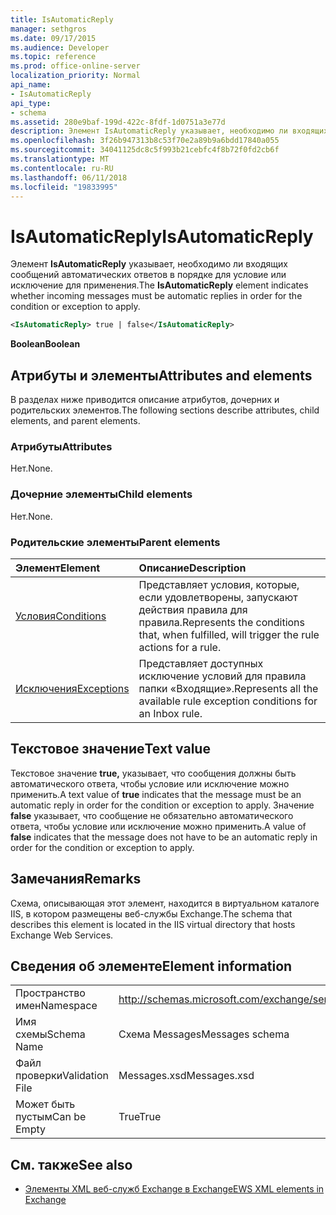 ```yaml
---
title: IsAutomaticReply
manager: sethgros
ms.date: 09/17/2015
ms.audience: Developer
ms.topic: reference
ms.prod: office-online-server
localization_priority: Normal
api_name:
- IsAutomaticReply
api_type:
- schema
ms.assetid: 280e9baf-199d-422c-8fdf-1d0751a3e77d
description: Элемент IsAutomaticReply указывает, необходимо ли входящих сообщений автоматических ответов в порядке для условие или исключение для применения.
ms.openlocfilehash: 3f26b947313b8c53f70e2a89b9a6bdd17840a055
ms.sourcegitcommit: 34041125dc8c5f993b21cebfc4f8b72f0fd2cb6f
ms.translationtype: MT
ms.contentlocale: ru-RU
ms.lasthandoff: 06/11/2018
ms.locfileid: "19833995"
---
```

# <a name="isautomaticreply"></a><span data-ttu-id="cbb52-103">IsAutomaticReply</span><span class="sxs-lookup"><span data-stu-id="cbb52-103">IsAutomaticReply</span></span>

<span data-ttu-id="cbb52-104">Элемент **IsAutomaticReply** указывает, необходимо ли входящих сообщений автоматических ответов в порядке для условие или исключение для применения.</span><span class="sxs-lookup"><span data-stu-id="cbb52-104">The **IsAutomaticReply** element indicates whether incoming messages must be automatic replies in order for the condition or exception to apply.</span></span> 
  
```XML
<IsAutomaticReply> true | false</IsAutomaticReply>
```

 <span data-ttu-id="cbb52-105">**Boolean**</span><span class="sxs-lookup"><span data-stu-id="cbb52-105">**Boolean**</span></span>
## <a name="attributes-and-elements"></a><span data-ttu-id="cbb52-106">Атрибуты и элементы</span><span class="sxs-lookup"><span data-stu-id="cbb52-106">Attributes and elements</span></span>

<span data-ttu-id="cbb52-107">В разделах ниже приводится описание атрибутов, дочерних и родительских элементов.</span><span class="sxs-lookup"><span data-stu-id="cbb52-107">The following sections describe attributes, child elements, and parent elements.</span></span>
  
### <a name="attributes"></a><span data-ttu-id="cbb52-108">Атрибуты</span><span class="sxs-lookup"><span data-stu-id="cbb52-108">Attributes</span></span>

<span data-ttu-id="cbb52-109">Нет.</span><span class="sxs-lookup"><span data-stu-id="cbb52-109">None.</span></span>
  
### <a name="child-elements"></a><span data-ttu-id="cbb52-110">Дочерние элементы</span><span class="sxs-lookup"><span data-stu-id="cbb52-110">Child elements</span></span>

<span data-ttu-id="cbb52-111">Нет.</span><span class="sxs-lookup"><span data-stu-id="cbb52-111">None.</span></span>
  
### <a name="parent-elements"></a><span data-ttu-id="cbb52-112">Родительские элементы</span><span class="sxs-lookup"><span data-stu-id="cbb52-112">Parent elements</span></span>

|<span data-ttu-id="cbb52-113">**Элемент**</span><span class="sxs-lookup"><span data-stu-id="cbb52-113">**Element**</span></span>|<span data-ttu-id="cbb52-114">**Описание**</span><span class="sxs-lookup"><span data-stu-id="cbb52-114">**Description**</span></span>|
|:-----|:-----|
|[<span data-ttu-id="cbb52-115">Условия</span><span class="sxs-lookup"><span data-stu-id="cbb52-115">Conditions</span></span>](conditions.md) <br/> |<span data-ttu-id="cbb52-116">Представляет условия, которые, если удовлетворены, запускают действия правила для правила.</span><span class="sxs-lookup"><span data-stu-id="cbb52-116">Represents the conditions that, when fulfilled, will trigger the rule actions for a rule.</span></span>  <br/> |
|[<span data-ttu-id="cbb52-117">Исключения</span><span class="sxs-lookup"><span data-stu-id="cbb52-117">Exceptions</span></span>](exceptions.md) <br/> |<span data-ttu-id="cbb52-118">Представляет доступных исключение условий для правила папки «Входящие».</span><span class="sxs-lookup"><span data-stu-id="cbb52-118">Represents all the available rule exception conditions for an Inbox rule.</span></span>  <br/> |
   
## <a name="text-value"></a><span data-ttu-id="cbb52-119">Текстовое значение</span><span class="sxs-lookup"><span data-stu-id="cbb52-119">Text value</span></span>

<span data-ttu-id="cbb52-120">Текстовое значение **true,** указывает, что сообщения должны быть автоматического ответа, чтобы условие или исключение можно применить.</span><span class="sxs-lookup"><span data-stu-id="cbb52-120">A text value of **true** indicates that the message must be an automatic reply in order for the condition or exception to apply.</span></span> <span data-ttu-id="cbb52-121">Значение **false** указывает, что сообщение не обязательно автоматического ответа, чтобы условие или исключение можно применить.</span><span class="sxs-lookup"><span data-stu-id="cbb52-121">A value of **false** indicates that the message does not have to be an automatic reply in order for the condition or exception to apply.</span></span> 
  
## <a name="remarks"></a><span data-ttu-id="cbb52-122">Замечания</span><span class="sxs-lookup"><span data-stu-id="cbb52-122">Remarks</span></span>

<span data-ttu-id="cbb52-123">Схема, описывающая этот элемент, находится в виртуальном каталоге IIS, в котором размещены веб-службы Exchange.</span><span class="sxs-lookup"><span data-stu-id="cbb52-123">The schema that describes this element is located in the IIS virtual directory that hosts Exchange Web Services.</span></span>
  
## <a name="element-information"></a><span data-ttu-id="cbb52-124">Сведения об элементе</span><span class="sxs-lookup"><span data-stu-id="cbb52-124">Element information</span></span>

|||
|:-----|:-----|
|<span data-ttu-id="cbb52-125">Пространство имен</span><span class="sxs-lookup"><span data-stu-id="cbb52-125">Namespace</span></span>  <br/> |http://schemas.microsoft.com/exchange/services/2006/messages  <br/> |
|<span data-ttu-id="cbb52-126">Имя схемы</span><span class="sxs-lookup"><span data-stu-id="cbb52-126">Schema Name</span></span>  <br/> |<span data-ttu-id="cbb52-127">Схема Messages</span><span class="sxs-lookup"><span data-stu-id="cbb52-127">Messages schema</span></span>  <br/> |
|<span data-ttu-id="cbb52-128">Файл проверки</span><span class="sxs-lookup"><span data-stu-id="cbb52-128">Validation File</span></span>  <br/> |<span data-ttu-id="cbb52-129">Messages.xsd</span><span class="sxs-lookup"><span data-stu-id="cbb52-129">Messages.xsd</span></span>  <br/> |
|<span data-ttu-id="cbb52-130">Может быть пустым</span><span class="sxs-lookup"><span data-stu-id="cbb52-130">Can be Empty</span></span>  <br/> |<span data-ttu-id="cbb52-131">True</span><span class="sxs-lookup"><span data-stu-id="cbb52-131">True</span></span>  <br/> |
   
## <a name="see-also"></a><span data-ttu-id="cbb52-132">См. также</span><span class="sxs-lookup"><span data-stu-id="cbb52-132">See also</span></span>



- [<span data-ttu-id="cbb52-133">Элементы XML веб-служб Exchange в Exchange</span><span class="sxs-lookup"><span data-stu-id="cbb52-133">EWS XML elements in Exchange</span></span>](ews-xml-elements-in-exchange.md)

